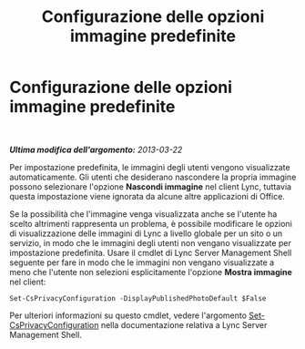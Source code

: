 ﻿---
title: Configurazione delle opzioni immagine predefinite
TOCTitle: Configurazione delle opzioni immagine predefinite
ms:assetid: b1c986f0-6400-447a-9e36-78c1c3a4f793
ms:mtpsurl: https://technet.microsoft.com/it-it/library/Dn205074(v=OCS.15)
ms:contentKeyID: 53901534
ms.date: 08/24/2015
mtps_version: v=OCS.15
ms.translationtype: HT
---

# Configurazione delle opzioni immagine predefinite

 

_**Ultima modifica dell'argomento:** 2013-03-22_

Per impostazione predefinita, le immagini degli utenti vengono visualizzate automaticamente. Gli utenti che desiderano nascondere la propria immagine possono selezionare l'opzione **Nascondi immagine** nel client Lync, tuttavia questa impostazione viene ignorata da alcune altre applicazioni di Office.

Se la possibilità che l'immagine venga visualizzata anche se l'utente ha scelto altrimenti rappresenta un problema, è possibile modificare le opzioni di visualizzazione delle immagini di Lync a livello globale per un sito o un servizio, in modo che le immagini degli utenti non vengano visualizzate per impostazione predefinita. Usare il cmdlet di Lync Server Management Shell seguente per fare in modo che le immagini non vengano visualizzate a meno che l'utente non selezioni esplicitamente l'opzione **Mostra immagine** nel client:

    Set-CsPrivacyConfiguration -DisplayPublishedPhotoDefault $False

Per ulteriori informazioni su questo cmdlet, vedere l'argomento [Set-CsPrivacyConfiguration](set-csprivacyconfiguration.md) nella documentazione relativa a Lync Server Management Shell.

